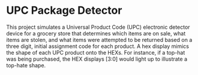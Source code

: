 # UPC Package Detector

This project simulates a Universal Product Code (UPC) electronic detector device for a grocery store that determines which items are on sale, what items are stolen, and what items were attempted to be returned based on a three digit, initial assignment code for each product. A hex display mimics the shape of each UPC product onto the HEXs. For instance, 
if a top-hat was being purchased, the HEX displays [3:0] would light up to illustrate a top-hate shape. 

